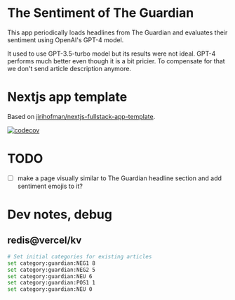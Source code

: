 # The Sentiment of The Guardian
This app periodically loads headlines from The Guardian and evaluates their sentiment using OpenAI's GPT-4 model.

It used to use GPT-3.5-turbo model but its results were not ideal. GPT-4 performs much better even though it is a bit pricier. To compensate for that we don't send article description anymore.

# Nextjs app template
Based on [jirihofman/nextjs-fullstack-app-template](https://github.com/jirihofman/nextjs-fullstack-app-template).

[![codecov](https://codecov.io/gh/jirihofman/sentiment-guardian/branch/master/graph/badge.svg)](https://codecov.io/gh/jirihofman/sentiment-guardian)

# TODO
- [ ] make a page visually similar to The Guardian headline section and add sentiment emojis to it? 

# Dev notes, debug
## redis@vercel/kv
```sh
# Set initial categories for existing articles
set category:guardian:NEG1 8
set category:guardian:NEG2 5
set category:guardian:NEU 6
set category:guardian:POS1 1
set category:guardian:NEU 0
```
